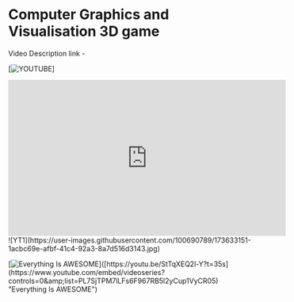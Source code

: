 # Computer Graphics and Visualisation 3D game
Video Description link -


[![YOUTUBE](https://youtube.com/playlist?list=PL7SjTPM7lLFs6F967RB5l2yCup1VyCR05)]


<iframe width="560" height="315" src="https://www.youtube.com/embed/videoseries?controls=0&amp;list=PL7SjTPM7lLFs6F967RB5l2yCup1VyCR05" title="YouTube video player" frameborder="0" allow="accelerometer; autoplay; clipboard-write; encrypted-media; gyroscope; picture-in-picture" allowfullscreen></iframe>
![YT1](https://user-images.githubusercontent.com/100690789/173633151-1acbc69e-afbf-41c4-92a3-8a7d516d3143.jpg)

[![Everything Is AWESOME]([http://i.imgur.com/Ot5DWAW.png](https://user-images.githubusercontent.com/100690789/173633151-1acbc69e-afbf-41c4-92a3-8a7d516d3143.jpg))]([https://youtu.be/StTqXEQ2l-Y?t=35s](https://www.youtube.com/embed/videoseries?controls=0&amp;list=PL7SjTPM7lLFs6F967RB5l2yCup1VyCR05) "Everything Is AWESOME")
